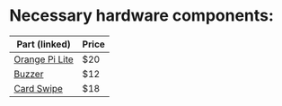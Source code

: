 # Necessary hardware components:

| Part (linked) | Price |
|---------------|-------|
| [Orange Pi Lite](https://www.amazon.com/gp/product/B01G7IHN3K) | $20 |
| [Buzzer](https://www.amazon.com/gp/product/B00B0Q4KKO) | $12 |
| [Card Swipe](https://www.amazon.com/gp/product/B01DUB4GVO) | $18 |
